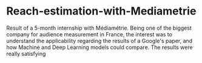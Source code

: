 # Reach-estimation-with-Mediametrie
Result of a 5-month internship with Médiamétrie. Being one of the biggest company for audience measurement in France, the interest was to understand the applicability regarding the results of a Google's paper, and how Machine and Deep Learning models could compare. The results were really satisfying
